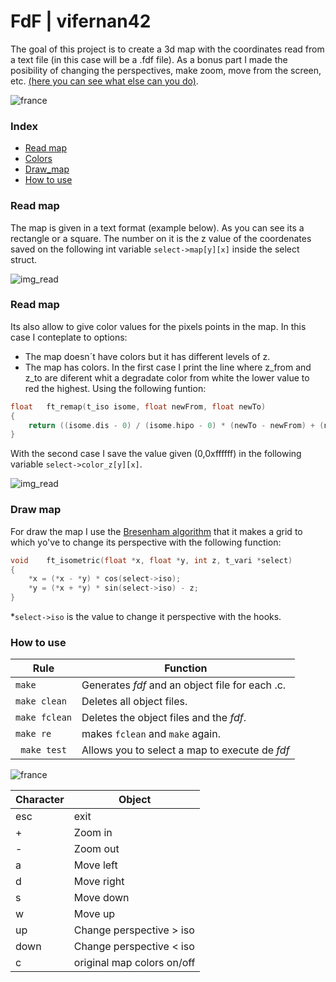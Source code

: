 # FdF | vifernan42

The goal of this project is to create a 3d map with the coordinates read from a text file (in this case will be a .fdf file). As a bonus part I made the posibility of changing the perspectives, make zoom, move from the screen, etc. [(here you can see what else can you do)](#How-to-use).

![france](https://espaciodron.es/france_map.png)

### Index
* [Read map](#Read-map)
* [Colors](#Colors)
* [Draw_map](#Draw-map)
* [How to use](#How-to-use)

### Read map

The map is given in a text format (example below). As you can see its a rectangle or a square. The number on it is the z value of the coordenates saved on the following int variable ````select->map[y][x]```` inside the select struct.

![img_read](https://espaciodron.es/read_m.png)

### Read map

Its also allow to give color values for the pixels points in the map. In this case I conteplate to options:
  - The map doesn´t have colors but it has different levels of z.
  - The map has colors.
In the first case I print the line where z_from and z_to are diferent whit a degradate color from white the lower value to red the highest. Using the following funtion:

````c
float	ft_remap(t_iso isome, float newFrom, float newTo)
{
	return ((isome.dis - 0) / (isome.hipo - 0) * (newTo - newFrom) + (newFrom));
}
````
With the second case I save the value given (0,0xffffff) in the following variable ````select->color_z[y][x]````.

![img_read](https://espaciodron.es/comparation.png)

### Draw map

For draw the map I use the [Bresenham algorithm](https://en.wikipedia.org/wiki/Bresenham%27s_line_algorithm#:~:text=Bresenham's%20line%20algorithm%20is%20a,straight%20line%20between%20two%20points.&text=It%20is%20one%20of%20the,the%20field%20of%20computer%20graphics.) that it makes a grid to which yo've to change its perspective with the following function:

````c
void	ft_isometric(float *x, float *y, int z, t_vari *select)
{
	*x = (*x - *y) * cos(select->iso);
	*y = (*x + *y) * sin(select->iso) - z;
}
````

*````select->iso```` is the value to change it perspective with the hooks.

### How to use

| Rule | Function |
| - | - |
| ``make`` | Generates _fdf_ and an object file for each .c. |
| ``make clean`` | Deletes all object files. |
| ``make fclean`` | Deletes the object files and the _fdf_. |
| ``make re`` | makes ``fclean`` and ``make`` again. |
| `` make test`` | Allows you to select a map to execute de _fdf_ |

![france](https://espaciodron.es/make.png)

| Character | Object |
| - | - |
| esc | exit |
| + | Zoom in |
| - | Zoom out |
| a | Move left |
| d | Move right |
| s | Move down |
| w | Move up |
| up | Change perspective > iso|
| down | Change perspective < iso |
| c | original map colors on/off |
